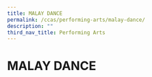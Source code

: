 ```yaml
---
title: MALAY DANCE
permalink: /ccas/performing-arts/malay-dance/
description: ""
third_nav_title: Performing Arts
---
```

# MALAY DANCE
